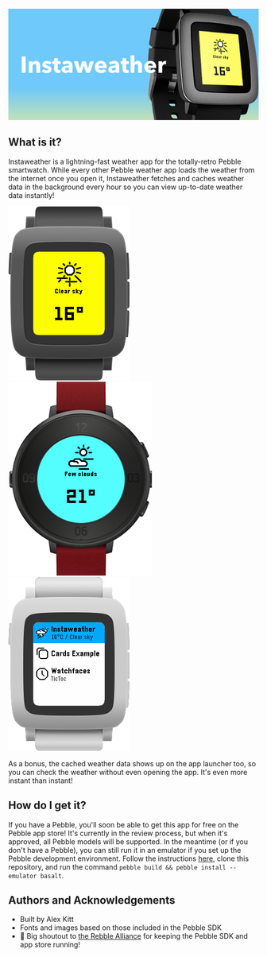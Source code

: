 ![Instaweather app banner](Publishing/Store%20banner.png)

## What is it?

Instaweather is a lightning-fast weather app for the totally-retro Pebble smartwatch. While every other Pebble weather app loads the weather from the internet once you open it, Instaweather fetches and caches weather data in the background every hour so you can view up-to-date weather data instantly!



![Framed colour screenshot](Publishing/Framed%20colour%20screenshot.png)  ![Framed circular screenshot](Publishing/Framed%20circular%20screenshot.png) ![Framed app glance](Publishing/Framed%20app%20glance.png) 

As a bonus, the cached weather data shows up on the app launcher too, so you can check the weather without even opening the app. It's even more instant than instant!



## How do I get it?

If you have a Pebble, you'll soon be able to get this app for free on the Pebble app store! It's currently in the review process, but when it's approved, all Pebble models will be supported. In the meantime (or if you don't have a Pebble), you can still run it in an emulator if you set up the Pebble development environment. Follow the instructions [here](https://github.com/andb3/pebble-setup/blob/main/README.md), clone this repository, and run the command `pebble build && pebble install --emulator basalt`.



## Authors and Acknowledgements

- Built by Alex Kitt
- Fonts and images based on those included in the Pebble SDK
- 📢 Big shoutout to [the Rebble Alliance](https://rebble.io/) for keeping the Pebble SDK and app store running!



